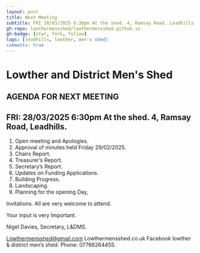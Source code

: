 ```yaml
---
layout: post
title: Next Meeting
subtitle: FRI 28/03/2025 6:30pm At the shed. 4, Ramsay Road, Leadhills.
gh-repo: lowthermensshed/lowthermensshed.github.io
gh-badge: [star, fork, follow]
tags: [leadhills, lowther, men's shed]
comments: true
---
```

# Lowther and District Men's Shed
## AGENDA FOR NEXT MEETING 
## FRI: 28/03/2025 6:30pm At the shed. 4, Ramsay Road, Leadhills. 

1. Open meeting and Apologies. 
2. Approval of minutes held Friday 29/02/2025.
3. Chairs Report.
4. Treasurer’s Report.
5. Secretary’s Report.
6. Updates on Funding Applications.
7. Building Progress.
8. Landscaping. 
9. Planning for the opening Day, 

Invitations.
All are very welcome to attend. 

Your input is very Important. 

Nigel Davies, Secretary, L&DMS. 

Lowthermensshed@gmail.com 
Lowthermensshed.co.uk
Facebook lowther & district men’s shed. 
Phone: 07766264455.